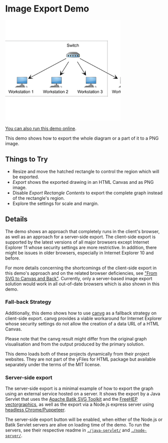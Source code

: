 # Image Export Demo

<img src="../../resources/image/export.png" alt="demo-thumbnail" height="320"/>

[You can also run this demo online](https://live.yworks.com/demos/view/imageexport/index.html).

This demo shows how to export the whole diagram or a part of it to a PNG image.

## Things to Try

- Resize and move the hatched rectangle to control the region which will be exported.
- _Export_ shows the exported drawing in an HTML Canvas and as PNG image.
- Disable _Export Rectangle Contents_ to export the complete graph instead of the rectangle's region.
- Explore the settings for scale and margin.

## Details

The demo shows an approach that completely runs in the client's browser, as well as an approach for a server-side export. The client-side export is supported by the latest versions of all major browsers except Internet Explorer 11 whose security settings are more restrictive. In addition, there might be issues in older browsers, especially in Internet Explorer 10 and before.

For more details concerning the shortcomings of the client-side export in this demo's approach and on the related browser deficiencies, see ["From SVG to Canvas and Back"](http://www.graphicalweb.org/2010/papers/62-From_SVG_to_Canvas_and_Back/). Currently, only a server-based image export solution would work in all out-of-date browsers which is also shown in this demo.

### Fall-back Strategy

Additionally, this demo shows how to use [canvg](https://github.com/canvg/canvg) as a fallback strategy on client-side export. canvg provides a viable workaround for Internet Explorer whose security settings do not allow the creation of a data URL of a HTML Canvas.

Please note that the canvg result might differ from the original graph visualisation and from the output produced by the primary solution.

This demo loads both of these projects dynamically from their project websites. They are not part of the yFiles for HTML package but available separately under the terms of the MIT license.

### Server-side export

The server-side export is a minimal example of how to export the graph using an external service hosted on a server. It shows the export by a Java Servlet that uses the [Apache Batik SVG Toolkit](https://xmlgraphics.apache.org/batik/) and the [FreeHEP vectorgraphics](http://java.freehep.org/vectorgraphics/), as well as the export via a Node.js express server using [headless Chrome/Puppeteer](https://developers.google.com/web/tools/puppeteer/).

The server-side export button will be enabled, when either of the Node.js or Batik Servlet servers are alive on loading time of the demo. To run the servers, see their respective readme in [`./java-servlet/`](java-servlet/README.html) and [`./node-server/`](node-server/README.html).
